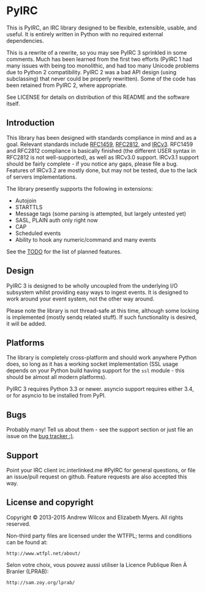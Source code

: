 # PyIRC
This is PyIRC, an IRC library designed to be flexible, extensible, usable, and
useful. It is entirely written in Python with no required external
dependencies.

This is a rewrite of a rewrite, so you may see PyIRC 3 sprinkled in some
comments. Much has been learned from the first two efforts (PyIRC 1 had many
issues with being too monolithic, and had too many Unicode problems due to
Python 2 compatibility. PyIRC 2 was a bad API design (using subclassing) that
never could be properly rewritten). Some of the code has been retained from
PyIRC 2, where appropriate.

See LICENSE for details on distribution of this README and the software itself.

## Introduction
This library has been designed with standards compliance in mind and as a goal.
Relevant standards include [RFC1459](http://tools.ietf.org/html/rfc1459.html),
[RFC2812](http://tools.ietf.org/html/rfc2812.html), and
[IRCv3](http://ircv3.org). RFC1459 and RFC2812 compliance is basically finished
(the different USER syntax in RFC2812 is not well-supported), as well as IRCv3.0
support. IRCv3.1 support should be fairly complete - if you notice any gaps,
please file a bug. Features of IRCv3.2 are mostly done, but may not be tested,
due to the lack of servers implementations.

The library presently supports the following in extensions:
- Autojoin
- STARTTLS
- Message tags (some parsing is attempted, but largely untested yet)
- SASL, PLAIN auth only right now
- CAP 
- Scheduled events
- Ability to hook any numeric/command and many events

See the [TODO](http://github.com/Elizafox/PyIRC/blob/master/TODO.md) for the
list of planned features.

## Design
PyIRC 3 is designed to be wholly uncoupled from the underlying I/O subsystem
whilst providing easy ways to ingest events. It is designed to work around
your event system, not the other way around.

Please note the library is not thread-safe at this time, although some locking
is implemented (mostly sendq related stuff). If such functionality is desired,
it will be added.

## Platforms
The library is completely cross-platform and should work anywhere Python does,
so long as it has a working socket implementation (SSL usage depends on your
Python build having support for the `ssl` module - this should be almost all
modern platforms).

PyIRC 3 requires Python 3.3 or newer. asyncio support requires either 3.4, or
for asyncio to be installed from PyPI.

## Bugs
Probably many! Tell us about them - see the support section or just file an
issue on the [bug tracker :)](http://github.com/Elizacat/PyIRC/issues).

## Support
Point your IRC client irc.interlinked.me #PyIRC for general questions, or file
an issue/pull request on github. Feature requests are also accepted this way.

## License and copyright
Copyright © 2013-2015 Andrew Wilcox and Elizabeth Myers. All rights reserved.

Non-third party files are licensed under the WTFPL; terms and conditions can be
found at:

	http://www.wtfpl.net/about/

Selon votre choix, vous pouvez aussi utiliser la Licence Publique Rien À
Branler (LPRAB):

	http://sam.zoy.org/lprab/

